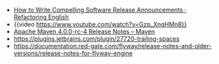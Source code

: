 - [How to Write Compelling Software Release Announcements · Refactoring English](https://refactoringenglish.com/chapters/release-announcements/)
- {{video https://www.youtube.com/watch?v=Gzp_XngHMn8}}
- [Apache Maven 4.0.0-rc-4 Release Notes – Maven](https://maven.apache.org/docs/4.0.0-rc-4/release-notes.html)
- https://plugins.jetbrains.com/plugin/27720-trailing-spaces
- https://documentation.red-gate.com/flyway/release-notes-and-older-versions/release-notes-for-flyway-engine